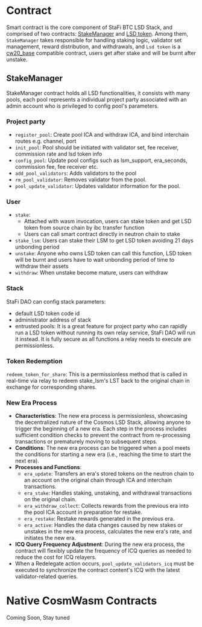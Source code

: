 # Contract

Smart contract is the core component of StaFi BTC LSD Stack, and comprised of two contracts: [StakeManager](https://github.com/stafiprotocol/neutron-lsd-contracts/tree/main/contracts/stake_manager) and [LSD token](https://github.com/stafiprotocol/neutron-lsd-contracts/tree/main/contracts/lsd_token). Among them, `StakeManager` takes responsible for handling staking logic, validator set management, reward distribution, and withdrawals, and `Lsd token` is a [cw20_base](https://github.com/CosmWasm/cw-plus/tree/main/contracts/cw20-base) compatible contract, users get after stake and will be burnt after unstake.

## StakeManager

StakeManager contract holds all LSD functionalities, it consists with many pools, each pool represents a individual project party associated with an admin account who is privileged to config pool's parameters.

### Project party
- `register_pool`: Create pool ICA and withdraw ICA, and bind interchain routes e.g. channel, port
- `init_pool`: Pool should be initiated with validator set, fee receiver, commission rate and lsd token info
- `config_pool`: Update pool configs such as lsm_support, era_seconds, commission fee, fee receiver etc.
- `add_pool_validators`: Adds validators to the pool
- `rm_pool_validator`: Removes validator from the pool.
- `pool_update_validator`: Updates validator information for the pool.

### User
- `stake`:
  - Attached with wasm invocation, users can stake token and get LSD token from source chain by ibc transfer function 
  - Users can call smart contract directly in neutron chain to stake
- `stake_lsm`: Users can stake their LSM to get LSD token avoiding 21 days unbonding period
- `unstake`: Anyone who owns LSD token can call this function, LSD token will be burnt and users have to wait unbonding period of time to withdraw their assets
- `withdraw`: When unstake become mature, users can withdraw

### Stack

StaFi DAO can config stack parameters:
- default LSD token code id
- administrator address of stack
- entrusted pools: It is a great feature for project party who can rapidly run a LSD token without running its own relay service, StaFi DAO will run it instead. It is fully secure as all functions a relay needs to execute are permissionless.

### Token Redemption 

`redeem_token_for_share`: This is a permissionless method that is called in real-time via relay to redeem stake_lsm's LST back to the original chain in exchange for corresponding shares.

### New Era Process

- **Characteristics**: The new era process is permissionless, showcasing the decentralized nature of the Cosmos LSD Stack, allowing anyone to trigger the beginning of a new era. Each step in the process includes sufficient condition checks to prevent the contract from re-processing transactions or prematurely moving to subsequent steps.
- **Conditions**: The new era process can be triggered when a pool meets the conditions for starting a new era (i.e., reaching the time to start the next era).
- **Processes and Functions**:
    - `era_update`: Transfers an era's stored tokens on the neutron chain to an account on the original chain through ICA and interchain transactions.
    - `era_stake`: Handles staking, unstaking, and withdrawal transactions on the original chain.
    - `era_withdraw_collect`: Collects rewards from the previous era into the pool ICA account in preparation for restake.
    - `era_restake`: Restake rewards generated in the previous era.
    - `era_active`: Handles the data changes caused by new stakes or unstakes in the new era process, calculates the new era's rate, and initiates the new era.
- **ICQ Query Frequency Adjustment**: During the new era process, the contract will flexibly update the frequency of ICQ queries as needed to reduce the cost for ICQ relayers.
- When a Redelegate action occurs, `pool_update_validators_icq` must be executed to synchronize the contract content's ICQ with the latest validator-related queries.


# Native CosmWasm Contracts

Coming Soon, Stay tuned

